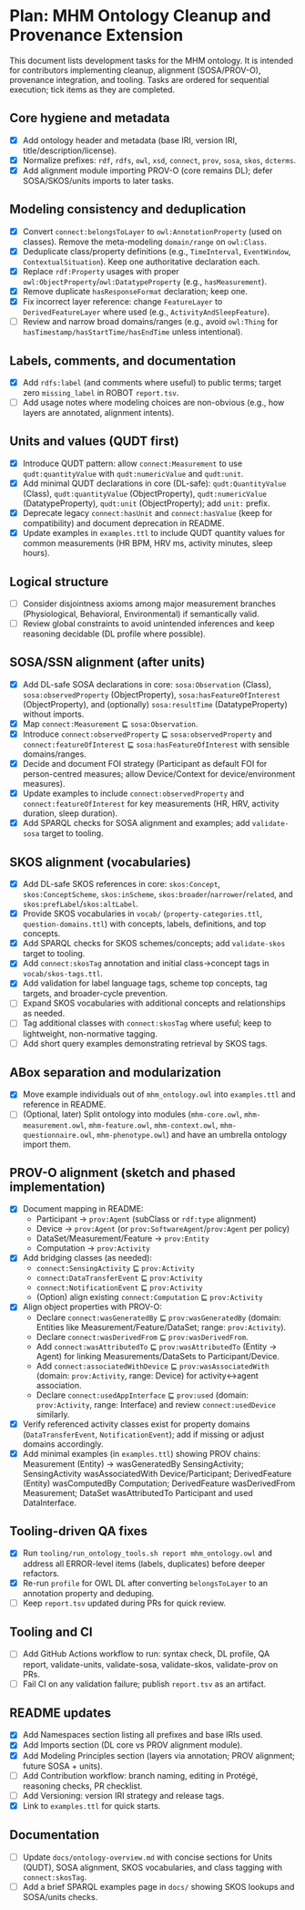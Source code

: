 # Plan: MHM Ontology Cleanup and Provenance Extension

This document lists development tasks for the MHM ontology. It is intended for contributors implementing cleanup, alignment (SOSA/PROV-O), provenance integration, and tooling. Tasks are ordered for sequential execution; tick items as they are completed.

## Core hygiene and metadata

- [x] Add ontology header and metadata (base IRI, version IRI, title/description/license).
- [x] Normalize prefixes: `rdf`, `rdfs`, `owl`, `xsd`, `connect`, `prov`, `sosa`, `skos`, `dcterms`.
- [x] Add alignment module importing PROV-O (core remains DL); defer SOSA/SKOS/units imports to later tasks.

## Modeling consistency and deduplication

- [x] Convert `connect:belongsToLayer` to `owl:AnnotationProperty` (used on classes). Remove the meta-modeling `domain/range` on `owl:Class`.
- [x] Deduplicate class/property definitions (e.g., `TimeInterval`, `EventWindow`, `ContextualSituation`). Keep one authoritative declaration each.
- [x] Replace `rdf:Property` usages with proper `owl:ObjectProperty`/`owl:DatatypeProperty` (e.g., `hasMeasurement`).
- [x] Remove duplicate `hasResponseFormat` declaration; keep one.
- [x] Fix incorrect layer reference: change `FeatureLayer` to `DerivedFeatureLayer` where used (e.g., `ActivityAndSleepFeature`).
- [ ] Review and narrow broad domains/ranges (e.g., avoid `owl:Thing` for `hasTimestamp/hasStartTime/hasEndTime` unless intentional).

## Labels, comments, and documentation

- [x] Add `rdfs:label` (and comments where useful) to public terms; target zero `missing_label` in ROBOT `report.tsv`.
- [ ] Add usage notes where modeling choices are non-obvious (e.g., how layers are annotated, alignment intents).

## Units and values (QUDT first)

- [x] Introduce QUDT pattern: allow `connect:Measurement` to use `qudt:quantityValue` with `qudt:numericValue` and `qudt:unit`.
- [x] Add minimal QUDT declarations in core (DL-safe): `qudt:QuantityValue` (Class), `qudt:quantityValue` (ObjectProperty), `qudt:numericValue` (DatatypeProperty), `qudt:unit` (ObjectProperty); add `unit:` prefix.
- [x] Deprecate legacy `connect:hasUnit` and `connect:hasValue` (keep for compatibility) and document deprecation in README.
- [x] Update examples in `examples.ttl` to include QUDT quantity values for common measurements (HR BPM, HRV ms, activity minutes, sleep hours).

## Logical structure

- [ ] Consider disjointness axioms among major measurement branches (Physiological, Behavioral, Environmental) if semantically valid.
- [ ] Review global constraints to avoid unintended inferences and keep reasoning decidable (DL profile where possible).

## SOSA/SSN alignment (after units)

- [x] Add DL-safe SOSA declarations in core: `sosa:Observation` (Class), `sosa:observedProperty` (ObjectProperty), `sosa:hasFeatureOfInterest` (ObjectProperty), and (optionally) `sosa:resultTime` (DatatypeProperty) without imports.
- [x] Map `connect:Measurement` ⊑ `sosa:Observation`.
- [x] Introduce `connect:observedProperty` ⊑ `sosa:observedProperty` and `connect:featureOfInterest` ⊑ `sosa:hasFeatureOfInterest` with sensible domains/ranges.
- [x] Decide and document FOI strategy (Participant as default FOI for person-centred measures; allow Device/Context for device/environment measures).
- [x] Update examples to include `connect:observedProperty` and `connect:featureOfInterest` for key measurements (HR, HRV, activity duration, sleep duration).
- [x] Add SPARQL checks for SOSA alignment and examples; add `validate-sosa` target to tooling.

## SKOS alignment (vocabularies)

- [x] Add DL-safe SKOS references in core: `skos:Concept`, `skos:ConceptScheme`, `skos:inScheme`, `skos:broader`/`narrower`/`related`, and `skos:prefLabel`/`skos:altLabel`.
- [x] Provide SKOS vocabularies in `vocab/` (`property-categories.ttl`, `question-domains.ttl`) with concepts, labels, definitions, and top concepts.
- [x] Add SPARQL checks for SKOS schemes/concepts; add `validate-skos` target to tooling.
- [x] Add `connect:skosTag` annotation and initial class→concept tags in `vocab/skos-tags.ttl`.
- [x] Add validation for label language tags, scheme top concepts, tag targets, and broader-cycle prevention.
- [ ] Expand SKOS vocabularies with additional concepts and relationships as needed.
- [ ] Tag additional classes with `connect:skosTag` where useful; keep to lightweight, non-normative tagging.
- [ ] Add short query examples demonstrating retrieval by SKOS tags.

## ABox separation and modularization

- [x] Move example individuals out of `mhm_ontology.owl` into `examples.ttl` and reference in README.
- [ ] (Optional, later) Split ontology into modules (`mhm-core.owl`, `mhm-measurement.owl`, `mhm-feature.owl`, `mhm-context.owl`, `mhm-questionnaire.owl`, `mhm-phenotype.owl`) and have an umbrella ontology import them.

## PROV-O alignment (sketch and phased implementation)

- [x] Document mapping in README: 
  - Participant → `prov:Agent` (subClass or `rdf:type` alignment)
  - Device → `prov:Agent` (or `prov:SoftwareAgent`/`prov:Agent` per policy)
  - DataSet/Measurement/Feature → `prov:Entity`
  - Computation → `prov:Activity`
- [x] Add bridging classes (as needed): 
  - `connect:SensingActivity` ⊑ `prov:Activity`
  - `connect:DataTransferEvent` ⊑ `prov:Activity`
  - `connect:NotificationEvent` ⊑ `prov:Activity`
  - (Option) align existing `connect:Computation` ⊑ `prov:Activity`
- [x] Align object properties with PROV-O: 
  - Declare `connect:wasGeneratedBy` ⊑ `prov:wasGeneratedBy` (domain: Entities like Measurement/Feature/DataSet; range: `prov:Activity`).
  - Declare `connect:wasDerivedFrom` ⊑ `prov:wasDerivedFrom`.
  - Add `connect:wasAttributedTo` ⊑ `prov:wasAttributedTo` (Entity → Agent) for linking Measurements/DataSets to Participant/Device.
  - Add `connect:associatedWithDevice` ⊑ `prov:wasAssociatedWith` (domain: `prov:Activity`, range: Device) for activity↔agent association.
  - Declare `connect:usedAppInterface` ⊑ `prov:used` (domain: `prov:Activity`, range: Interface) and review `connect:usedDevice` similarly.
- [x] Verify referenced activity classes exist for property domains (`DataTransferEvent`, `NotificationEvent`); add if missing or adjust domains accordingly.
- [x] Add minimal examples (in `examples.ttl`) showing PROV chains: Measurement (Entity) → wasGeneratedBy SensingActivity; SensingActivity wasAssociatedWith Device/Participant; DerivedFeature (Entity) wasComputedBy Computation; DerivedFeature wasDerivedFrom Measurement; DataSet wasAttributedTo Participant and used DataInterface.

## Tooling-driven QA fixes

- [x] Run `tooling/run_ontology_tools.sh report mhm_ontology.owl` and address all ERROR-level items (labels, duplicates) before deeper refactors.
- [x] Re-run `profile` for OWL DL after converting `belongsToLayer` to an annotation property and deduping.
- [ ] Keep `report.tsv` updated during PRs for quick review.

## Tooling and CI

- [ ] Add GitHub Actions workflow to run: syntax check, DL profile, QA report, validate-units, validate-sosa, validate-skos, validate-prov on PRs.
- [ ] Fail CI on any validation failure; publish `report.tsv` as an artifact.

## README updates

- [x] Add Namespaces section listing all prefixes and base IRIs used.
- [x] Add Imports section (DL core vs PROV alignment module).
- [x] Add Modeling Principles section (layers via annotation; PROV alignment; future SOSA + units).
- [ ] Add Contribution workflow: branch naming, editing in Protégé, reasoning checks, PR checklist.
- [ ] Add Versioning: version IRI strategy and release tags.
- [x] Link to `examples.ttl` for quick starts.

## Documentation

- [ ] Update `docs/ontology-overview.md` with concise sections for Units (QUDT), SOSA alignment, SKOS vocabularies, and class tagging with `connect:skosTag`.
- [ ] Add a brief SPARQL examples page in `docs/` showing SKOS lookups and SOSA/units checks.
